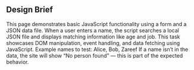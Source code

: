 ## Design Brief

This page demonstrates basic JavaScript functionality using a form and a JSON data file. When a user enters a name, the script searches a local JSON file and displays matching information like age and job. This task showcases DOM manipulation, event handling, and data fetching using JavaScript.
 Example names to test: Alice, Bob, Zareef
If a name isn’t in the data, the site will show “No person found” — this is part of the expected behavior.
